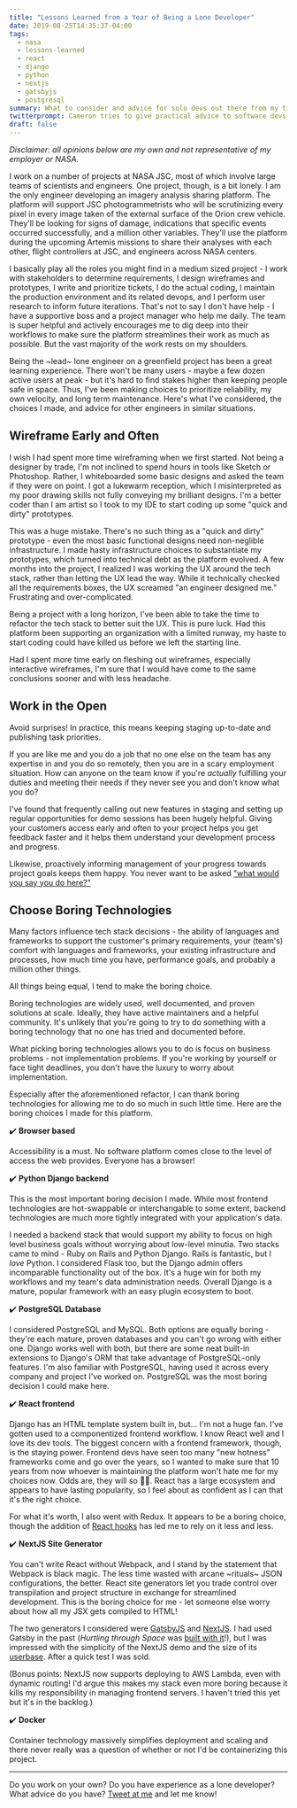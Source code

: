 ```yaml
---
title: "Lessons Learned from a Year of Being a Lone Developer"
date: 2019-08-25T14:35:37-04:00
tags: 
  - nasa
  - lessons-learned
  - react
  - django
  - python
  - nextjs
  - gatsbyjs
  - postgresql
summary: What to consider and advice for solo devs out there from my time working alone on a platform at NASA.
twitterprompt: Cameron tries to give practical advice to software devs taking on big solo projects.
draft: false
---
```


_Disclaimer: all opinions below are my own and not representative of my employer or NASA._

<p class="lead-in">
I work on a number of projects at NASA JSC, most of which involve large teams of scientists and engineers. One project, though, is a bit lonely. I am the only engineer developing an imagery analysis sharing platform. The platform will support JSC photogrammetrists who will be scrutinizing every pixel in every image taken of the external surface of the Orion crew vehicle. They'll be looking for signs of damage, indications that specific events occurred successfully, and a million other variables. They'll use the platform during the upcoming Artemis missions to share their analyses with each other, flight controllers at JSC, and engineers across NASA centers.
</p>

I basically play all the roles you might find in a medium sized project - I work with stakeholders to determine requirements, I design wireframes and prototypes, I write and prioritize tickets, I do the actual coding, I maintain the production environment and its related devops, and I perform user research to inform future iterations. That's not to say I don't have help - I have a supportive boss and a project manager who help me daily. The team is super helpful and actively encourages me to dig deep into their workflows to make sure the platform streamlines their work as much as possible. But the vast majority of the work rests on my shoulders.

Being the ~lead~ lone engineer on a greenfield project has been a great learning experience. There won't be many users - maybe a few dozen active users at peak - but it's hard to find stakes higher than keeping people safe in space. Thus, I've been making choices to prioritize reliability, my own velocity, and long term maintenance. Here's what I've considered, the choices I made, and advice for other engineers in similar situations.

## Wireframe Early and Often

I wish I had spent more time wireframing when we first started. Not being a designer by trade, I'm not inclined to spend hours in tools like Sketch or Photoshop. Rather, I whiteboarded some basic designs and asked the team if they were on point. I got a lukewarm reception, which I misinterpreted as my poor drawing skills not fully conveying my brilliant designs. I'm a better coder than I am artist so I took to my IDE to start coding up some "quick and dirty" prototypes.

This was a huge mistake. There's no such thing as a "quick and dirty" prototype - even the most basic functional designs need non-neglible infrastructure. I made hasty infrastructure choices to substantiate my prototypes, which turned into technical debt as the platform evolved. A few months into the project, I realized I was working the UX around the tech stack, rather than letting the UX lead the way. While it technically checked all the requirements boxes, the UX screamed "an engineer designed me." Frustrating and over-complicated.

Being a project with a long horizon, I've been able to take the time to refactor the tech stack to better suit the UX. This is pure luck. Had this platform been supporting an organization with a limited runway, my haste to start coding could have killed us before we left the starting line.

Had I spent more time early on fleshing out wireframes, especially interactive wireframes, I'm sure that I would have come to the same conclusions sooner and with less headache.

## Work in the Open

Avoid surprises! In practice, this means keeping staging up-to-date and publishing task priorities.

If you are like me and you do a job that no one else on the team has any expertise in and you do so remotely, then you are in a scary employment situation. How can anyone on the team know if you're _actually_ fulfilling your duties and meeting their needs if they never see you and don't know what you do?

I've found that frequently calling out new features in staging and setting up regular opportunities for demo sessions has been hugely helpful. Giving your customers access early and often to your project helps you get feedback faster and it helps them understand your development process and progress.

Likewise, proactively informing management of your progress towards project goals keeps them happy. You never want to be asked ["what would you say you do here?"](https://www.youtube.com/watch?v=StIcRH_e6zQ)

## Choose Boring Technologies

Many factors influence tech stack decisions - the ability of languages and frameworks to support the customer's primary requirements, your (team's) comfort with languages and frameworks, your existing infrastructure and processes, how much time you have, performance goals, and probably a million other things.

All things being equal, I tend to make the boring choice.

Boring technologies are widely used, well documented, and proven solutions at scale. Ideally, they have active maintainers and a helpful community. It's unlikely that you're going to try to do something with a boring technology that no one has tried and documented before.

What picking boring technologies allows you to do is focus on business problems - not implementation problems. If you're working by yourself or face tight deadlines, you don't have the luxury to worry about implementation.

Especially after the aforementioned refactor, I can thank boring technologies for allowing me to do so much in such little time. Here are the boring choices I made for this platform.

✔️ **Browser based**

Accessibility is a must. No software platform comes close to the level of access the web provides. Everyone has a browser!

✔️ **Python Django backend**

This is the most important boring decision I made. While most frontend technologies are hot-swappable or interchangable to some extent, backend technologies are much more tightly integrated with your application's data.

I needed a backend stack that would support my ability to focus on high level business goals without worrying about low-level minutia. Two stacks came to mind - Ruby on Rails and Python Django. Rails is fantastic, but I _love_ Python. I considered Flask too, but the Django admin offers incomparable functionality out of the box. It's a huge win for both my workflows and my team's data administration needs. Overall Django is a mature, popular framework with an easy plugin ecosystem to boot.

✔️ **PostgreSQL Database**

I considered PostgreSQL and MySQL. Both options are equally boring - they're each mature, proven databases and you can't go wrong with either one. Django works well with both, but there are some neat built-in extensions to Django's ORM that take advantage of PostgreSQL-only features. I'm also familiar with PostgreSQL, having used it across every company and project I've worked on. PostgreSQL was the most boring decision I could make here.

✔️ **React frontend**

Django has an HTML template system built in, but... I'm not a huge fan. I've gotten used to a componentized frontend workflow. I know React well and I love its dev tools. The biggest concern with a frontend framework, though, is the staying power. Frontend devs have seen too many "new hotness" frameworks come and go over the years, so I wanted to make sure that 10 years from now whoever is maintaining the platform won't hate me for my choices now. Odds are, they will so 🤷‍♀️. React has a large ecosystem and appears to have lasting popularity, so I feel about as confident as I can that it's the right choice.

For what it's worth, I also went with Redux. It appears to be a boring choice, though the addition of [React hooks](https://reactjs.org/docs/hooks-intro.html) has led me to rely on it less and less.

✔️ **NextJS Site Generator**

You can't write React without Webpack, and I stand by the statement that Webpack is black magic. The less time wasted with arcane ~rituals~ JSON configurations, the better. React site generators let you trade control over transpilation and project structure in exchange for streamlined development. This is the boring choice for me - let someone else worry about how all my JSX gets compiled to HTML!

The two generators I considered were [GatsbyJS](https://nextjs.org/) and [NextJS](https://nextjs.org/). I had used Gatsby in the past (_Hurtling through Space_ was [built with it](/posts/20171204-building-a-blog/)!), but I was impressed with the simplicity of the NextJS demo and the size of its [userbase](https://nextjs.org/showcase). After a quick test I was sold.

(Bonus points: NextJS now supports deploying to AWS Lambda, even with dynamic routing! I'd argue this makes my stack even more boring because it kills my responsibility in managing frontend servers. I haven't tried this yet but it's in the backlog.)

✔️ **Docker**

Container technology massively simplifies deployment and scaling and there never really was a question of whether or not I'd be containerizing this project.

---

Do you work on your own? Do you have experience as a lone developer? What advice do you have? [Tweet at me](https://twitter.com/intent/tweet?original_referer=https%3A%2F%2Fhurtlingthrough.space%2Fposts%2F20190817-lessons-learned-from-a-year-of-being-a-lone-developer%2F&ref_src=twsrc%5Etfw&text=Cameron%20tries%20to%20give%20practical%20advice%20to%20software%20devs%20taking%20on%20big%20solo%20projects.&tw_p=tweetbutton&url=https%3A%2F%2Fhurtlingthrough.space%2Fposts%2F20190817-lessons-learned-from-a-year-of-being-a-lone-developer%2F&via=cwpittman) and let me know!